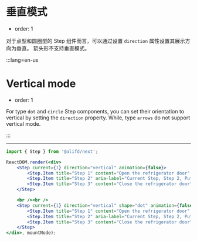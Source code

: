 # 垂直模式

- order: 1

对于点型和圆圈型的 Step 组件而言，可以通过设置 `direction` 属性设置其展示方向为垂直。
箭头形不支持垂直模式。

:::lang=en-us

# Vertical mode

- order: 1

For type `dot` and `circle` Step components, you can set their orientation to vertical by setting the `direction` property.
While, type `arrows` do not support vertical mode.

:::

---

````jsx
import { Step } from '@alifd/next';

ReactDOM.render(<div>
    <Step current={1} direction="vertical" animation={false}>
        <Step.Item title="Step 1" content="Open the refrigerator door" />
        <Step.Item title="Step 2" aria-label="Current Step, Step 2, Put the elephant in the refrigerator" content="Put the elephant in the refrigerator" />
        <Step.Item title="Step 3" content="Close the refrigerator door" />
    </Step>

    <br /><br />
    <Step current={1} direction="vertical" shape="dot" animation={false}>
        <Step.Item title="Step 1" content="Open the refrigerator door" />
        <Step.Item title="Step 2" aria-label="Current Step, Step 2, Put the elephant in the refrigerator" content="Put the elephant in the refrigerator" />
        <Step.Item title="Step 3" content="Close the refrigerator door" />
    </Step>
</div>, mountNode);
````
